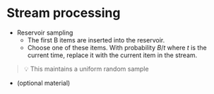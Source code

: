 # Stream processing

- Reservoir sampling
    - The first B items are inserted into the reservoir.
    - Choose one of these items. With probability $B/t$ where $t$ is the current time, replace it with the current item in the stream.

> 💡 This maintains a uniform random sample

- (optional material)
